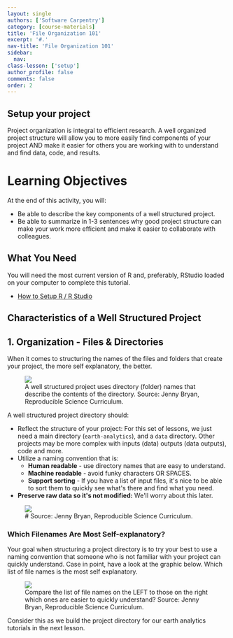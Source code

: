```yaml
---
layout: single
authors: ['Software Carpentry']
category: [course-materials]
title: 'File Organization 101'
excerpt: '#.'
nav-title: 'File Organization 101'
sidebar:
  nav:
class-lesson: ['setup']
author_profile: false
comments: false
order: 2
---
```



## Setup your project

Project organization is integral to efficient research. A well organized project
structure will allow you to more easily find components of your project AND
make it easier for others you are working with to understand and find data, code,
and results.

<div class='notice--success' markdown="1">

# Learning Objectives
At the end of this activity, you will:

* Be able to describe the key components of a well structured project.
* Be able to summarize in 1-3 sentences why good project structure can make your work more efficient and make it easier to collaborate with colleagues.


## What You Need

You will need the most current version of R and, preferably, RStudio loaded on
your computer to complete this tutorial.

* [How to Setup R / R Studio](/course-materials/setup-r-rstudio)

</div>

## Characteristics of a Well Structured Project


## 1. Organization - Files & Directories

When it comes to structuring the names of the files and folders that create your
project, the more self explanatory, the better.

<figure class="half">
	<a href="{{ site.url }}/images/slide-shows/intro-rr/basmati-rice.png">
	<img src="{{ site.url }}/images/slide-shows/intro-rr/basmati-rice.png"></a>
	<figcaption> A well structured project uses directory (folder) names that describe
  the contents of the directory. Source: Jenny Bryan, Reproducible Science Curriculum.
	</figcaption>
</figure>


A well structured project directory should:

* Reflect the structure of your project: For this set of lessons, we just need a main directory (`earth-analytics`), and a `data` directory. Other projects may be more complex with inputs (data) outputs (data outputs), code and more.
* Utilize a naming convention that is:
   * **Human readable** - use directory names that are easy to understand.
   * **Machine readable** - avoid funky characters OR SPACES.
   * **Support sorting**  - If you have a list of input files, it's nice to be able to sort them to quickly see what's there and find what you need.
* **Preserve raw data so it's not modified:** We'll worry about this later.

<figure>
	<a href="{{ site.baseurl }}/images/slide-shows/intro-rr/file-organization.png">
	<img src="{{ site.baseurl }}/images/slide-shows/intro-rr/file-organization.png"></a>
	<figcaption> # Source: Jenny Bryan, Reproducible Science Curriculum.
	</figcaption>
</figure>

### Which Filenames Are Most Self-explanatory?

Your goal when structuring a project directory is to try your best to use a naming
convention that someone who is not familiar with your project can quickly understand.
Case in point, have a look at the graphic below. Which list of file names is
the most self explanatory.

<figure>
	<a href="{{ site.url }}/images/slide-shows/intro-rr/human-readable-jenny.png">
	<img src="{{ site.url }}/images/slide-shows/intro-rr/human-readable-jenny.png"></a>
	<figcaption> Compare the list of file names on the LEFT to those on the right
  which ones are easier to quickly understand? Source: Jenny Bryan, Reproducible Science Curriculum.
	</figcaption>
</figure>


Consider this as we build the project directory for our earth analytics tutorials
in the next lesson.
